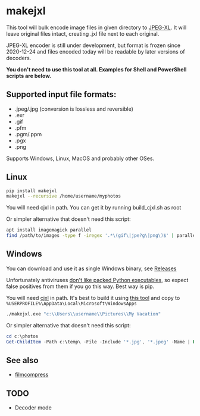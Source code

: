 # makejxl

This tool will bulk encode image files in given directory to [JPEG-XL](https://gitlab.com/wg1/jpeg-xl). It will leave original files intact, creating .jxl file next to each original.

JPEG-XL encoder is still under development, but format is frozen since 2020-12-24 and files encoded today will be readable by later versions of decoders.

**You don't need to use this tool at all. Examples for Shell and PowerShell scripts are below.**

## Supported input file formats:

 * .jpeg/.jpg (conversion is lossless and reversible)
 * .exr
 * .gif
 * .pfm
 * .pgm/.ppm
 * .pgx
 * .png

Supports Windows, Linux, MacOS and probably other OSes.

## Linux

```sh
pip install makejxl
makejxl --recursive /home/username/myphotos
```

You will need cjxl in path. You can get it by running build_cjxl.sh as root

Or simpler alternative that doesn't need this script:

```sh
apt install imagemagick parallel
find /path/to/images -type f -iregex '.*\(gif\|jpe?g\|png\)$' | parallel convert {} {.}.jxl
```

## Windows

You can download and use it as single Windows binary, see [Releases](https://github.com/varnav/makejxl/releases/)

Unfortunately antiviruses [don't like packed Python executables](https://github.com/pyinstaller/pyinstaller/issues?q=is%3Aissue+virus), so expect false positives from them if you go this way. Best way is pip.

You will need [cjxl](https://gitlab.com/wg1/jpeg-xl/-/blob/master/doc/developing_in_windows.md) in path. It's best to build it using [this tool](https://github.com/m-ab-s/media-autobuild_suite) and copy to `%USERPROFILE%\AppData\Local\Microsoft\WindowsApps`

```cmd
./makejxl.exe "c:\\Users\\username\\Pictures\\My Vacation"
```

Or simpler alternative that doesn't need this script:

```powershell
cd c:\photos
Get-ChildItem -Path c:\temp\ -File -Include '*.jpg', '*.jpeg' -Name | Foreach {cjxl $_ $([io.path]::ChangeExtension($_, "jxl"))}
```

## See also
* [filmcompress](https://github.com/varnav/filmcompress/)

## TODO

* Decoder mode
